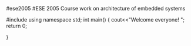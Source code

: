 #ese2005
#ESE 2005 Course work on architecture of embedded systems

#include<iostream>
using namespace std;
int main()
{
  cout<<"Welcome everyone! ";
  return 0;

}
